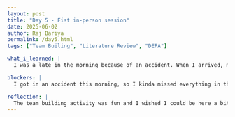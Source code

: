 ```yaml
---
layout: post
title: "Day 5 - Fist in-person session"
date: 2025-06-02
author: Raj Bariya
permalink: /day5.html
tags: ["Team Builing", "Literature Review", "DEPA"]

what_i_learned: |
  I was a late in the morning because of an accident. When I arrived, my team was working on a fun task for team building. The task was fun and we definitely got to know each other more. We were assigned the task to find project related papers. Later we went through the paper and did some review on it.

blockers: |
  I got in an accident this morning, so I kinda missed everything in the morning.

reflection: |
  The team building activity was fun and I wished I could be here a bit earlier. I also got to meet with DEPA team members and got to learn what the team is about. I really hope to be a member of DEPA.
---
```

